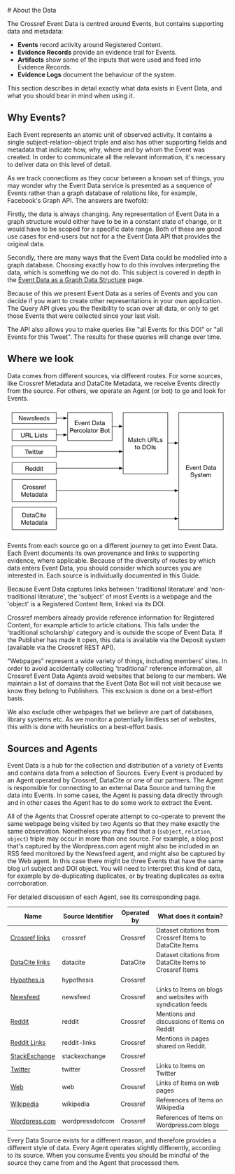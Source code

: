 # About the Data

The Crossref Event Data is centred around Events, but contains supporting data and metadata:

 - **Events** record activity around Registered Content.
 - **Evidence Records** provide an evidence trail for Events.
 - **Artifacts** show some of the inputs that were used and feed into Evidence Records.
 - **Evidence Logs** document the behaviour of the system.

This section describes in detail exactly what data exists in Event Data, and what you should bear in mind when using it.

## Why Events?

Each Event represents an atomic unit of observed activity. It contains a single subject-relation-object triple and also has other supporting fields and metadata that indicate how, why, where and by whom the Event was created. In order to communicate all the relevant information, it's necessary to deliver data on this level of detail.

As we track connections as they cocur between a known set of things, you may wonder why the Event Data service is presented as a sequence of Events rather than a graph database of relations like, for example, Facebook's Graph API. The answers are twofold:

Firstly, the data is always changing. Any representation of Event Data in a graph structure would either have to be in a constant state of change, or it would have to be scoped for a specific date range. Both of these are good use cases for end-users but not for a the Event Data API that provides the original data.

Secondly, there are many ways that the Event Data could be modelled into a graph database. Choosing exactly how to do this involves interpreting the data, which is something we do not do. This subject is covered in depth in the [Event Data as a Graph Data Structure](/data/graph) page.

Because of this we present Event Data as a series of Events and you can decide if you want to create other representations in your own application. The Query API gives you the flexibility to scan over all data, or only to get those Events that were collected since your last visit.

The API also allows you to make queries like "all Events for this DOI" or "all Events for this Tweet". The results for these queries will change over time.

## Where we look

Data comes from different sources, via different routes. For some sources, like Crossref Metadata and DataCite Metadata, we receive Events directly from the source. For others, we operate an Agent (or bot) to go and look for Events.

![Event journeys](../images/journeys.png)

Events from each source go on a different journey to get into Event Data. Each Event documents its own provenance and links to supporting evidence, where applicable. Because of the diversity of routes by which data enters Event Data, you should consider which sources you are interested in. Each source is individually documented in this Guide.

Because Event Data captures links between 'traditional literature' and 'non-traditional literature', the 'subject' of most Events is a webpage and the 'object' is a Registered Content Item, linked via its DOI.

Crossref members already provide reference information for Registered Content, for example article to article citations. This falls under the 'traditional scholarship' category and is outside the scope of Event Data. If the Publisher has made it open, this data is available via the Deposit system (available via the Crossref REST API).

"Webpages" represent a wide variety of things, including members' sites. In order to avoid accidentally collecting 'traditional' reference information, all Crossref Event Data Agents avoid websites that belong to our members. We maintain a list of domains that the Event Data Bot will not visit because we know they belong to Publishers. This exclusion is done on a best-effort basis.

We also exclude other webpages that we believe are part of databases, library systems etc. As we monitor a potentially limitless set of websites, this with is done with heuristics on a best-effort basis.

<a name="data-sources"></a>

## Sources and Agents

Event Data is a hub for the collection and distribution of a variety of Events and contains data from a selection of Sources. Every Event is produced by an Agent operated by Crossref, DataCite or one of our partners. The Agent is responsible for connecting to an external Data Source and turning the data into Events. In some cases, the Agent is passing data directly through and in other cases the Agent has to do some work to extract the Event.

All of the Agents that Crossref operate attempt to co-operate to prevent the same webpage being visited by two Agents so that they make exactly the same observation. Nonetheless you may find that a (`subject`, `relation`, `object`) triple may occur in more than one source. For example, a blog post that's captured by the Wordpress.com agent might also be included in an RSS feed monitored by the Newsfeed agent, and might also be captured by the Web agent. In this case there might be three Events that have the same blog url subject and DOI object. You will need to interpret this kind of data, for example by de-duplicating duplicates, or by treating duplicates as extra corroboration.



For detailed discussion of each Agent, see its corresponding page.


| Name                                       | Source Identifier | Operated by | What does it contain? |
|--------------------------------------------|-------------------|-------------|------------------|
| [Crossref links](/sources/crossref)      | crossref          | Crossref    | Dataset citations from Crossref Items to DataCite Items |
| [DataCite links](/sources/datacite)      | datacite          | DataCite    | Dataset citations from DataCite Items to Crossref Items |
| [Hypothes.is](/sources/hypothesis)          | hypothesis        | Crossref    |
| [Newsfeed](/sources/newsfeed)               | newsfeed          | Crossref    | Links to Items on blogs and websites with syndication feeds |
| [Reddit](/sources/reddit)                   | reddit            | Crossref    | Mentions and discussions of Items on Reddit |
| [Reddit Links](/sources/reddit-links)       | reddit-links      | Crossref    | Mentions in pages shared on Reddit. |
| [StackExchange](/sources/stackexchange)     | stackexchange     | Crossref    | 
| [Twitter](/sources/twitter)                 | twitter           | Crossref    | Links to Items on Twitter |
| [Web](/sources/web)                         | web               | Crossref    | Links of Items on web pages |
| [Wikipedia](/sources/wikipedia)             | wikipedia         | Crossref    | References of Items on Wikipedia |
| [Wordpress.com](/sources/wordpress-dot-com) | wordpressdotcom   | Crossref    | References of Items on Wordpress.com blogs |

Every Data Source exists for a different reason, and therefore provides a different style of data. Every Agent operates slightly differently, according to its source. When you consume Events you should be mindful of the source they came from and the Agent that processed them.